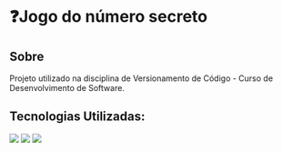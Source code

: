 # ❓Jogo do número secreto

## Sobre
<p>Projeto utilizado na disciplina de Versionamento de Código - Curso de Desenvolvimento de Software.</p>

## Tecnologias Utilizadas:
<div>
  <img src="https://img.shields.io/badge/HTML-239120?style=for-the-badge&logo=html5&logoColor=white"&gt>
  <img src="https://img.shields.io/badge/CSS-239120?&style=for-the-badge&logo=css3&logoColor=white"&gt>
  <img src="https://img.shields.io/badge/JavaScript-F7DF1E?style=for-the-badge&logo=javascript&logoColor=black"&gt>
</div>
